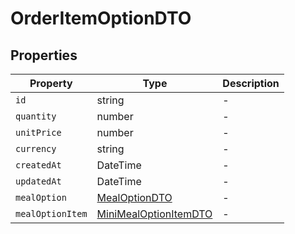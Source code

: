 # OrderItemOptionDTO

## Properties

| Property | Type | Description |
|----------|------|-------------|
| `id` | string | - |
| `quantity` | number | - |
| `unitPrice` | number | - |
| `currency` | string | - |
| `createdAt` | DateTime | - |
| `updatedAt` | DateTime | - |
| `mealOption` | [MealOptionDTO](../dtos/MealOptionDTO.md) | - |
| `mealOptionItem` | [MiniMealOptionItemDTO](../dtos/MiniMealOptionItemDTO.md) | - |
